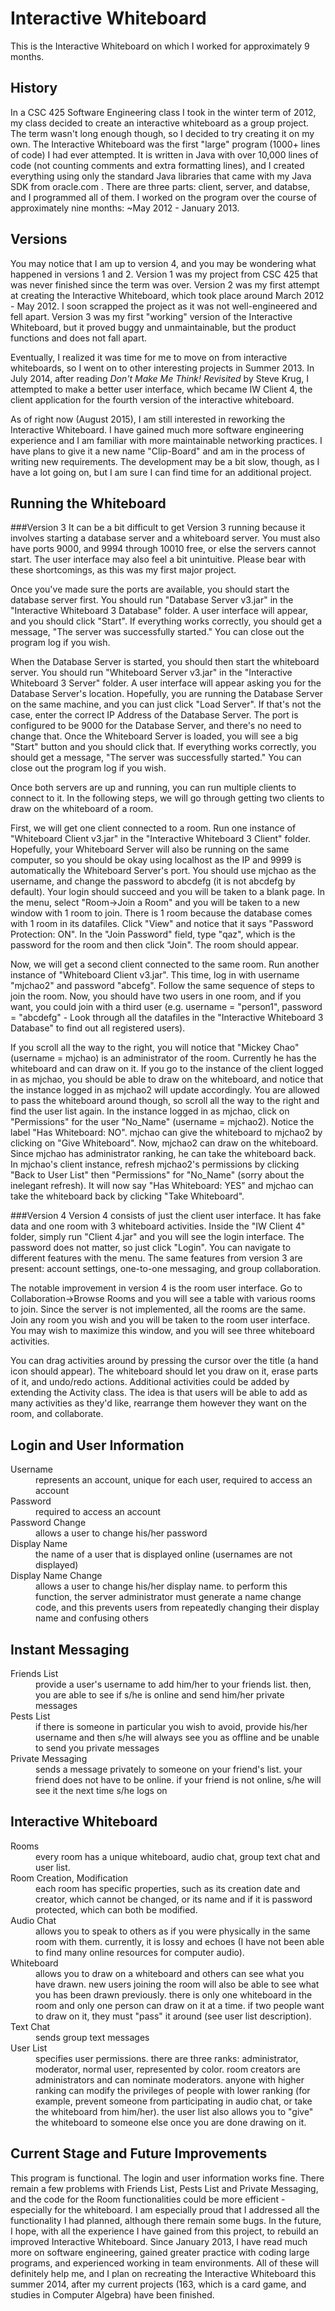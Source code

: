 Interactive Whiteboard
======================

This is the Interactive Whiteboard on which I worked for approximately 9 months.

History
-------

In a CSC 425 Software Engineering class I took in the winter term of 2012, my class decided to create an interactive whiteboard as a group project. The term wasn't long enough though, so I decided to try creating it on my own. The Interactive Whiteboard was the first "large" program (1000+ lines of code) I had ever attempted. It is written in Java with over 10,000 lines of code (not counting comments and extra formatting lines), and I created everything using only the standard Java libraries that came with my Java SDK from oracle.com . There are three parts: client, server, and databse, and I programmed all of them. I worked on the program over the course of approximately nine months: ~May 2012 - January 2013.

Versions
--------
You may notice that I am up to version 4, and you may be wondering what happened in versions 1 and 2. Version 1 was my project from CSC 425 that was never finished since the term was over. Version 2 was my first attempt at creating the Interactive Whiteboard, which took place around March 2012 - May 2012. I soon scrapped the project as it was not well-engineered and fell apart. Version 3 was my first "working" version of the Interactive Whiteboard, but it proved buggy and unmaintainable, but the product functions and does not fall apart. 

Eventually, I realized it was time for me to move on from interactive whiteboards, so I went on to other interesting projects in Summer 2013. In July 2014, after reading *Don't Make Me Think! Revisited* by Steve Krug, I attempted to make a better user interface, which became IW Client 4, the client application for the fourth version of the interactive whiteboard. 

As of right now (August 2015), I am still interested in reworking the Interactive Whiteboard. I have gained much more software engineering experience and I am familiar with more maintainable networking practices. I have plans to give it a new name "Clip-Board" and am in the process of writing new requirements. The development may be a bit slow, though, as I have a lot going on, but I am sure I can find time for an additional project.  

Running the Whiteboard
--------

###Version 3
It can be a bit difficult to get Version 3 running because it involves starting a database server and a whiteboard server. You must also have ports 9000, and 9994 through 10010 free, or else the servers cannot start. The user interface may also feel a bit unintuitive. Please bear with these shortcomings, as this was my first major project.

Once you've made sure the ports are available, you should start the database server first. You should run "Database Server v3.jar" in the "Interactive Whiteboard 3 Database" folder. A user interface will appear, and you should click "Start". If everything works correctly, you should get a message, "The server was successfully started." You can close out the program log if you wish.

When the Database Server is started, you should then start the whiteboard server. You should run "Whiteboard Server v3.jar" in the "Interactive Whiteboard 3 Server" folder. A user interface will appear asking you for the Database Server's location. Hopefully, you are running the Database Server on the same machine, and you can just click "Load Server". If that's not the case, enter the correct IP Address of the Database Server. The port is configured to be 9000 for the Database Server, and there's no need to change that. Once the Whiteboard Server is loaded, you will see a big "Start" button and you should click that. If everything works correctly, you should get a message, "The server was successfully started." You can close out the program log if you wish.

Once both servers are up and running, you can run multiple clients to connect to it. In the following steps, we will go through getting two clients to draw on the whiteboard of a room. 

First, we will get one client connected to a room. Run one instance of "Whiteboard Client v3.jar" in the "Interactive Whiteboard 3 Client" folder. Hopefully, your Whiteboard Server will also be running on the same computer, so you should be okay using localhost as the IP and 9999 is automatically the Whiteboard Server's port. You should use mjchao as the username, and change the password to abcdefg (it is not abcdefg by default). Your login should succeed and you will be taken to a blank page. In the menu, select "Room->Join a Room" and you will be taken to a new window with 1 room to join. There is 1 room because the database comes with 1 room in its datafiles. Click "View" and notice that it says "Password Protection: ON". In the "Join Password" field, type "qaz", which is the password for the room and then click "Join". The room should appear.

Now, we will get a second client connected to the same room. Run another instance of "Whiteboard Client v3.jar". This time, log in with username "mjchao2" and password "abcefg". Follow the same sequence of steps to join the room. Now, you should have two users in one room, and if you want, you could join with a third user (e.g. username = "person1", password = "abcdefg" - Look through all the datafiles in the "Interactive Whiteboard 3 Database" to find out all registered users).

If you scroll all the way to the right, you will notice that "Mickey Chao" (username = mjchao) is an administrator of the room. Currently he has the whiteboard and can draw on it. If you go to the instance of the client logged in as mjchao, you should be able to draw on the whiteboard, and notice that the instance logged in as mjchao2 will update accordingly. You are allowed to pass the whiteboard around though, so scroll all the way to the right and find the user list again. In the instance logged in as mjchao, click on "Permissions" for the user "No\_Name" (username = mjchao2). Notice the label "Has Whiteboard: NO". mjchao can give the whiteboard to mjchao2 by clicking on "Give Whiteboard". Now, mjchao2 can draw on the whiteboard. Since mjchao has administrator ranking, he can take the whiteboard back. In mjchao's client instance, refresh mjchao2's permissions by clicking "Back to User List" then "Permissions" for "No\_Name" (sorry about the inelegant refresh). It will now say "Has Whiteboard: YES" and mjchao can take the whiteboard back by clicking "Take Whiteboard".

###Version 4
Version 4 consists of just the client user interface. It has fake data and one room with 3 whiteboard activities. Inside the "IW Client 4" folder, simply run "Client 4.jar" and you will see the login interface. The password does not matter, so just click "Login". You can navigate to different features with the menu. The same features from version 3 are present: account settings, one-to-one messaging, and group collaboration.

The notable improvement in version 4 is the room user interface. Go to Collaboration->Browse Rooms and you will see a table with various rooms to join. Since the server is not implemented, all the rooms are the same. Join any room you wish and you will be taken to the room user interface. You may wish to maximize this window, and you will see three whiteboard activities. 

You can drag activities around by pressing the cursor over the title (a hand icon should appear). The whiteboard should let you draw on it, erase parts of it, and undo/redo actions. Additional activities could be added by extending the Activity class. The idea is that users will be able to add as many activities as they'd like, rearrange them however they want on the room, and collaborate.

Login and User Information
--------------------------

<dl>
  <dt>Username</dt>
    <dd>represents an account, unique for each user, required to access an account</dd>
  <dt>Password</dt>
    <dd>required to access an account</dd>
  <dt>Password Change</dt>
    <dd>allows a user to change his/her password</dd>
  <dt>Display Name</dt>
    <dd>the name of a user that is displayed online (usernames are not displayed)</dd>
  <dt>Display Name Change</dt>
    <dd>allows a user to change his/her display name. to perform this function, the server administrator must generate a name change code, and this prevents users from repeatedly changing their display name and confusing others</dd>
</dl>

Instant Messaging
-----------------

<dl>
  <dt>Friends List</dt>
    <dd>provide a user's username to add him/her to your friends list. then, you are able to see if s/he is online and send him/her private messages</dd>
  <dt>Pests List</dt>
    <dd>if there is someone in particular you wish to avoid, provide his/her username and then s/he will always see you as offline and be unable to send you private messages</dd>
  <dt>Private Messaging</dt>
    <dd>sends a message privately to someone on your friend's list. your friend does not have to be online. if your friend is not online, s/he will see it the next time s/he logs on</dd>
</dl>

Interactive Whiteboard
----------------------
<dl>
  <dt>Rooms</dt>
    <dd>every room has a unique whiteboard, audio chat, group text chat and user list.</dd>
  <dt>Room Creation, Modification</dt>
    <dd>each room has specific properties, such as its creation date and creator, which cannot be changed, or its name and if it is password protected, which can both be modified.
  <dt>Audio Chat</dt>
    <dd>allows you to speak to others as if you were physically in the same room with them. currently, it is lossy and echoes (I have not been able to find many online resources for computer audio).</dd>
  <dt>Whiteboard</dt>
    <dd>allows you to draw on a whiteboard and others can see what you have drawn. new users joining the room will also be able to see what you has been drawn previously. there is only one whiteboard in the room and only one person can draw on it at a time. if two people want to draw on it, they must "pass" it around (see user list description).</dd>
  <dt>Text Chat</dt>
    <dd>sends group text messages</dd>
  <dt>User List</dt>
    <dd>specifies user permissions. there are three ranks: administrator, moderator, normal user, represented by color. room creators are administrators and can nominate moderators. anyone with higher ranking can modify the privileges of people with lower ranking (for example, prevent someone from participating in audio chat, or take the whiteboard from him/her). the user list also allows you to "give" the whiteboard to someone else once you are done drawing on it.</dd>
    
Current Stage and Future Improvements
-------------------------------------

  This program is functional. The login and user information works fine. There remain a few problems with Friends List, Pests List and Private Messaging, and the code for the Room functionalities could be more efficient - especially for the whiteboard.
  I am especially proud that I addressed all the functionality I had planned, although there remain some bugs. In the future, I hope, with all the experience I have gained from this project, to rebuild an improved Interactive Whiteboard. Since January 2013, I have read much more on software engineering, gained greater practice with coding large programs, and experienced working in team environments. All of these will definitely help me, and I plan on recreating the Interactive Whiteboard this summer 2014, after my current projects (163, which is a card game, and studies in Computer Algebra) have been finished.
